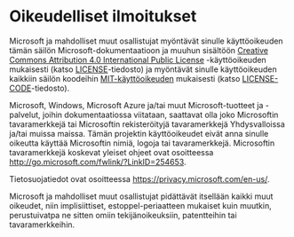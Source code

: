 # <a name="legal-notices"></a>Oikeudelliset ilmoitukset
Microsoft ja mahdolliset muut osallistujat myöntävät sinulle käyttöoikeuden tämän säilön Microsoft-dokumentaatioon ja muuhun sisältöön [Creative Commons Attribution 4.0 International Public License](https://creativecommons.org/licenses/by/4.0/legalcode) -käyttöoikeuden mukaisesti (katso [LICENSE](LICENSE)-tiedosto) ja myöntävät sinulle käyttöoikeuden kaikkiin säilön koodeihin [MIT-käyttöoikeuden](https://opensource.org/licenses/MIT) mukaisesti (katso [LICENSE-CODE](LICENSE-CODE)-tiedosto).

Microsoft, Windows, Microsoft Azure ja/tai muut Microsoft-tuotteet ja -palvelut, joihin dokumentaatiossa viitataan, saattavat olla joko Microsoftin tavaramerkkejä tai Microsoftin rekisteröityjä tavaramerkkejä Yhdysvalloissa ja/tai muissa maissa.
Tämän projektin käyttöoikeudet eivät anna sinulle oikeutta käyttää Microsoftin nimiä, logoja tai tavaramerkkejä.
Microsoftin tavaramerkkejä koskevat yleiset ohjeet ovat osoitteessa http://go.microsoft.com/fwlink/?LinkID=254653.

Tietosuojatiedot ovat osoitteessa https://privacy.microsoft.com/en-us/.

Microsoft ja mahdolliset muut osallistujat pidättävät itsellään kaikki muut oikeudet, niin implisiittiset, estoppel-periaatteen mukaiset kuin muutkin, perustuivatpa ne sitten omiin tekijänoikeuksiin, patentteihin tai tavaramerkkeihin.